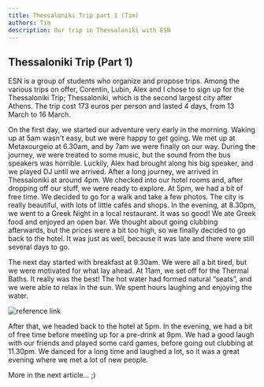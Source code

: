```yaml
---
title: Thessaloniki Trip part 1 (Tim)
authors: Tim
description: Our trip in Thessaloniki with ESN
---
```

## Thessaloniki Trip (Part 1)

ESN is a group of students who organize and propose trips. Among the various trips on offer, Corentin, Lubin, Alex and I chose to sign up for the Thessaloniki Trip; Thessaloniki, which is the second largest city after Athens. The trip cost 173 euros per person and lasted 4 days, from 13 March to 16 March.

On the first day, we started our adventure very early in the morning. Waking up at 5am wasn't easy, but we were happy to get going. We met up at Metaxourgeio at 6.30am, and by 7am we were finally on our way. During the journey, we were treated to some music, but the sound from the bus speakers was horrible. Luckily, Alex had brought along his big speaker, and we played DJ until we arrived. After a long journey, we arrived in Thessaloniki at around 4pm. We checked into our hotel rooms and, after dropping off our stuff, we were ready to explore. At 5pm, we had a bit of free time. We decided to go for a walk and take a few photos. The city is really beautiful, with lots of little cafés and shops. In the evening, at 8.30pm, we went to a Greek Night in a local restaurant. It was so good! We ate Greek food and enjoyed an open bar. We thought about going clubbing afterwards, but the prices were a bit too high, so we finally decided to go back to the hotel. It was just as well, because it was late and there were still several days to go.

The next day started with breakfast at 9.30am. We were all a bit tired, but we were motivated for what lay ahead. At 11am, we set off for the Thermal Baths. It really was the best! The hot water had formed natural “seats”, and we were able to relax in the sun. We spent hours laughing and enjoying the water.

![reference link](https://cdn.discordapp.com/attachments/1352320596658225297/1362073336565203214/f2df3a61-f9d5-4d09-b87d-156967c0c16f.png?ex=68011125&is=67ffbfa5&hm=3f21ba37d929f9df56cea709363d44684252ac26f72409dc39c25c0f0b0d8916&)

After that, we headed back to the hotel at 5pm. In the evening, we had a bit of free time before meeting up for a pre-drink at 9pm. We had a good laugh with our friends and played some card games, before going out clubbing at 11.30pm. We danced for a long time and laughed a lot, so it was a great evening where we met a lot of new people.


More in the next article... ;)
